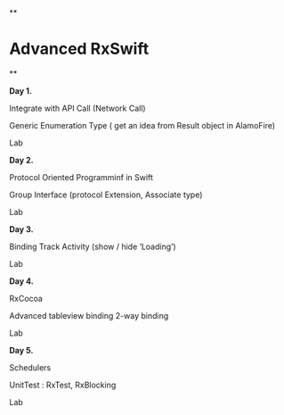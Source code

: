 ﻿

**

# Advanced RxSwift

**

**Day 1.**

Integrate with API Call (Network Call)

Generic Enumeration Type ( get an idea from Result object in AlamoFire)


Lab


**Day 2.**


Protocol Oriented Programminf in Swift

Group Interface (protocol Extension, Associate type)


Lab


**Day 3.**

Binding Track Activity (show / hide ‘Loading’)

Lab


**Day 4.**

RxCocoa

Advanced tableview binding
2-way binding

Lab


**Day 5.**

Schedulers

UnitTest : RxTest, RxBlocking

Lab

